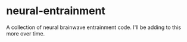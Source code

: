 # neural-entrainment

A collection of neural brainwave entrainment code. I'll be adding to this more over time.
